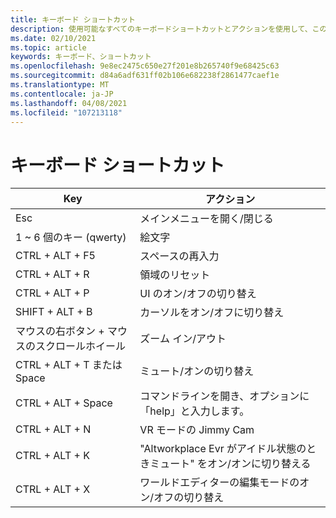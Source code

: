 ```yaml
---
title: キーボード ショートカット
description: 使用可能なすべてのキーボードショートカットとアクションを使用して、このアプリケーションでサポートされている最新情報を入手します。
ms.date: 02/10/2021
ms.topic: article
keywords: キーボード、ショートカット
ms.openlocfilehash: 9e8ec2475c650e27f201e8b265740f9e68425c63
ms.sourcegitcommit: d84a6adf631ff02b106e682238f2861477caef1e
ms.translationtype: MT
ms.contentlocale: ja-JP
ms.lasthandoff: 04/08/2021
ms.locfileid: "107213118"
---
```

# <a name="keyboard-shortcuts"></a>キーボード ショートカット

| Key | アクション |
|---|---|
| Esc | メインメニューを開く/閉じる |
| 1 ~ 6 個のキー (qwerty) | 絵文字 |
| CTRL + ALT + F5 | スペースの再入力 |
| CTRL + ALT + R | 領域のリセット |
| CTRL + ALT + P | UI のオン/オフの切り替え |
| SHIFT + ALT + B | カーソルをオン/オフに切り替え |
| マウスの右ボタン + マウスのスクロールホイール | ズーム イン/アウト |
| CTRL + ALT + T または Space | ミュート/オンの切り替え |
| CTRL + ALT + Space | コマンドラインを開き、オプションに「help」と入力します。 |
| CTRL + ALT + N | VR モードの Jimmy Cam |
| CTRL + ALT + K | "Altworkplace Evr がアイドル状態のときミュート" をオン/オンに切り替える |
| CTRL + ALT + X | ワールドエディターの編集モードのオン/オフの切り替え |